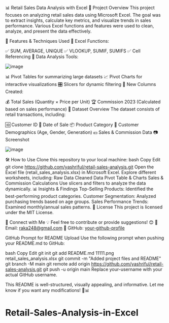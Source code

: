 📊 Retail Sales Data Analysis with Excel
📝 Project Overview
This project focuses on analyzing retail sales data using Microsoft Excel. The goal was to extract insights, calculate key metrics, and visualize trends in sales performance. Various Excel functions and features were used to clean, analyze, and present the data effectively.

🚀 Features & Techniques Used
🔹 Excel Functions:

✅ SUM, AVERAGE, UNIQUE
✅ VLOOKUP, SUMIF, SUMIFS
✅ Cell Referencing
🔹 Data Analysis Tools:


![image](https://github.com/user-attachments/assets/e4ef8a11-12e9-41bd-906e-7cc558a07540)


📊 Pivot Tables for summarizing large datasets
📈 Pivot Charts for interactive visualizations
🎛️ Slicers for dynamic filtering
🔹 New Columns Created:

💰 Total Sales (Quantity × Price per Unit)
🏆 Commission 2023 (Calculated based on sales performance)
📂 Dataset Overview
The dataset consists of retail transactions, including:

🆔 Customer ID
📅 Date of Sale
📦 Product Category
👥 Customer Demographics (Age, Gender, Generation)
💵 Sales & Commission Data
📷 Screenshot

![image](https://github.com/user-attachments/assets/7cb27503-2a2b-46f9-ae80-8c46cf83449b)



🛠️ How to Use
Clone this repository to your local machine:
bash
Copy
Edit
git clone https://github.com/yashriful/retail-sales-analysis.git
Open the Excel file (retail_sales_analysis.xlsx) in Microsoft Excel.
Explore different worksheets, including:
Raw Data
Cleaned Data
Pivot Table & Charts
Sales & Commission Calculations
Use slicers and filters to analyze the data dynamically.
📊 Insights & Findings
Top-Selling Products: Identified the best-performing product categories.
Customer Segmentation: Analyzed purchasing trends based on age groups.
Sales Performance Trends: Examined monthly/annual sales patterns.
📜 License
This project is licensed under the MIT License.

🔗 Connect with Me
💡 Feel free to contribute or provide suggestions! 😊
📧 Email: raka248@gmail.com
🔗 GitHub: [your-github-profile](https://github.com/yashriful)

GitHub Prompt for README Upload
Use the following prompt when pushing your README.md to GitHub:

bash
Copy
Edit
git init
git add README.md 11111.png retail_sales_analysis.xlsx
git commit -m "Added project files and README"
git branch -M main
git remote add origin https://github.com/yashriful/retail-sales-analysis.git
git push -u origin main
Replace your-username with your actual GitHub username.

This README is well-structured, visually appealing, and informative. Let me know if you want any modifications! 🚀📊












# Retail-Sales-Analysis-in-Excel
